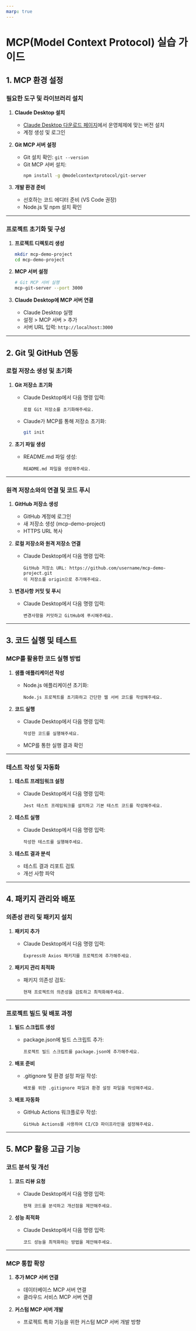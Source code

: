 ```yaml
---
marp: true
---
```

# MCP(Model Context Protocol) 실습 가이드

## 1. MCP 환경 설정

### 필요한 도구 및 라이브러리 설치

1. **Claude Desktop 설치**
   - [Claude Desktop 다운로드 페이지](https://www.anthropic.com/claude-desktop)에서 운영체제에 맞는 버전 설치
   - 계정 생성 및 로그인

2. **Git MCP 서버 설정**
   - Git 설치 확인: `git --version`
   - Git MCP 서버 설치:
     ```bash
     npm install -g @modelcontextprotocol/git-server
     ```

3. **개발 환경 준비**
   - 선호하는 코드 에디터 준비 (VS Code 권장)
   - Node.js 및 npm 설치 확인

---

### 프로젝트 초기화 및 구성

1. **프로젝트 디렉토리 생성**
   ```bash
   mkdir mcp-demo-project
   cd mcp-demo-project
   ```

2. **MCP 서버 설정**
   ```bash
   # Git MCP 서버 실행
   mcp-git-server --port 3000
   ```

3. **Claude Desktop에 MCP 서버 연결**
   - Claude Desktop 실행
   - 설정 > MCP 서버 > 추가
   - 서버 URL 입력: `http://localhost:3000`


---

## 2. Git 및 GitHub 연동

### 로컬 저장소 생성 및 초기화

1. **Git 저장소 초기화**
   - Claude Desktop에서 다음 명령 입력:
     ```
     로컬 Git 저장소를 초기화해주세요.
     ```
   - Claude가 MCP를 통해 저장소 초기화:
     ```bash
     git init
     ```

2. **초기 파일 생성**
   - README.md 파일 생성:
     ```
     README.md 파일을 생성해주세요.
     ```

---

### 원격 저장소와의 연결 및 코드 푸시

1. **GitHub 저장소 생성**
   - GitHub 계정에 로그인
   - 새 저장소 생성 (mcp-demo-project)
   - HTTPS URL 복사

2. **로컬 저장소와 원격 저장소 연결**
   - Claude Desktop에서 다음 명령 입력:
     ```
     GitHub 저장소 URL: https://github.com/username/mcp-demo-project.git
     이 저장소를 origin으로 추가해주세요.
     ```

3. **변경사항 커밋 및 푸시**
   - Claude Desktop에서 다음 명령 입력:
     ```
     변경사항을 커밋하고 GitHub에 푸시해주세요.
     ```

---

## 3. 코드 실행 및 테스트

### MCP를 활용한 코드 실행 방법

1. **샘플 애플리케이션 작성**
   - Node.js 애플리케이션 초기화:
     ```
     Node.js 프로젝트를 초기화하고 간단한 웹 서버 코드를 작성해주세요.
     ```

2. **코드 실행**
   - Claude Desktop에서 다음 명령 입력:
     ```
     작성한 코드를 실행해주세요.
     ```
   - MCP를 통한 실행 결과 확인


---

### 테스트 작성 및 자동화

1. **테스트 프레임워크 설정**
   - Claude Desktop에서 다음 명령 입력:
     ```
     Jest 테스트 프레임워크를 설치하고 기본 테스트 코드를 작성해주세요.
     ```

2. **테스트 실행**
   - Claude Desktop에서 다음 명령 입력:
     ```
     작성한 테스트를 실행해주세요.
     ```

3. **테스트 결과 분석**
   - 테스트 결과 리포트 검토
   - 개선 사항 파악


---

## 4. 패키지 관리와 배포

### 의존성 관리 및 패키지 설치

1. **패키지 추가**
   - Claude Desktop에서 다음 명령 입력:
     ```
     Express와 Axios 패키지를 프로젝트에 추가해주세요.
     ```

2. **패키지 관리 최적화**
   - 패키지 의존성 검토:
     ```
     현재 프로젝트의 의존성을 검토하고 최적화해주세요.
     ```


---

### 프로젝트 빌드 및 배포 과정

1. **빌드 스크립트 생성**
   - package.json에 빌드 스크립트 추가:
     ```
     프로젝트 빌드 스크립트를 package.json에 추가해주세요.
     ```

2. **배포 준비**
   - .gitignore 및 환경 설정 파일 작성:
     ```
     배포를 위한 .gitignore 파일과 환경 설정 파일을 작성해주세요.
     ```

3. **배포 자동화**
   - GitHub Actions 워크플로우 작성:
     ```
     GitHub Actions를 사용하여 CI/CD 파이프라인을 설정해주세요.
     ```

---

## 5. MCP 활용 고급 기능

### 코드 분석 및 개선

1. **코드 리뷰 요청**
   - Claude Desktop에서 다음 명령 입력:
     ```
     현재 코드를 분석하고 개선점을 제안해주세요.
     ```

2. **성능 최적화**
   - Claude Desktop에서 다음 명령 입력:
     ```
     코드 성능을 최적화하는 방법을 제안해주세요.
     ```

---

### MCP 통합 확장

1. **추가 MCP 서버 연결**
   - 데이터베이스 MCP 서버 연결
   - 클라우드 서비스 MCP 서버 연결

2. **커스텀 MCP 서버 개발**
   - 프로젝트 특화 기능을 위한 커스텀 MCP 서버 개발 방향